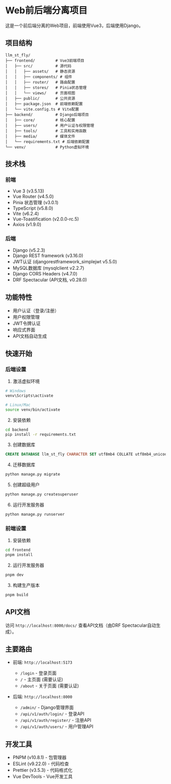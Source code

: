# Web前后端分离项目

这是一个前后端分离的Web项目，前端使用Vue3，后端使用Django。

## 项目结构

```
llm_st_fly/
├── frontend/         # Vue3前端项目
│   ├── src/          # 源代码
│   │   ├── assets/   # 静态资源
│   │   ├── components/ # 组件
│   │   ├── router/   # 路由配置
│   │   ├── stores/   # Pinia状态管理
│   │   └── views/    # 页面视图
│   ├── public/       # 公共资源
│   ├── package.json  # 前端依赖配置
│   └── vite.config.ts # Vite配置
├── backend/          # Django后端项目
│   ├── core/         # 核心配置
│   ├── users/        # 用户认证与权限管理
│   ├── tools/        # 工具和实用函数
│   ├── media/        # 媒体文件
│   └── requirements.txt # 后端依赖配置
└── venv/             # Python虚拟环境
```

## 技术栈

### 前端
- Vue 3 (v3.5.13)
- Vue Router (v4.5.0)
- Pinia 状态管理 (v3.0.1)
- TypeScript (v5.8.0)
- Vite (v6.2.4)
- Vue-Toastification (v2.0.0-rc.5)
- Axios (v1.9.0)

### 后端
- Django (v5.2.3)
- Django REST framework (v3.16.0)
- JWT认证 (djangorestframework_simplejwt v5.5.0)
- MySQL数据库 (mysqlclient v2.2.7)
- Django CORS Headers (v4.7.0)
- DRF Spectacular (API文档, v0.28.0)

## 功能特性

- 用户认证（登录/注册）
- 用户权限管理
- JWT令牌认证
- 响应式界面
- API文档自动生成

## 快速开始

### 后端设置
1. 激活虚拟环境
```bash
# Windows
venv\Scripts\activate

# Linux/Mac
source venv/bin/activate
```

2. 安装依赖
```bash
cd backend
pip install -r requirements.txt
```

3. 创建数据库
```sql
CREATE DATABASE llm_st_fly CHARACTER SET utf8mb4 COLLATE utf8mb4_unicode_ci;
```

4. 迁移数据库
```bash
python manage.py migrate
```

5. 创建超级用户
```bash
python manage.py createsuperuser
```

6. 运行开发服务器
```bash
python manage.py runserver
```

### 前端设置
1. 安装依赖
```bash
cd frontend
pnpm install
```

2. 运行开发服务器
```bash
pnpm dev
```

3. 构建生产版本
```bash
pnpm build
```

## API文档
访问 `http://localhost:8000/docs/` 查看API文档（由DRF Spectacular自动生成）。

## 主要路由
- 前端: `http://localhost:5173`
  - `/login` - 登录页面
  - `/` - 主页面 (需要认证)
  - `/about` - 关于页面 (需要认证)

- 后端: `http://localhost:8000`
  - `/admin/` - Django管理界面
  - `/api/v1/auth/login/` - 登录API
  - `/api/v1/auth/register/` - 注册API
  - `/api/v1/auth/users/` - 用户管理API 

## 开发工具
- PNPM (v10.8.1) - 包管理器
- ESLint (v9.22.0) - 代码检查
- Prettier (v3.5.3) - 代码格式化
- Vue DevTools - Vue开发工具 
